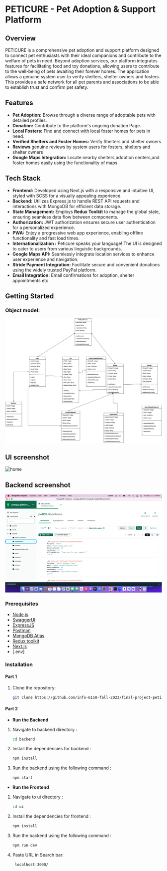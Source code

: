 # PETICURE - Pet Adoption & Support Platform

## Overview

PETICURE is a comprehensive pet adoption and support platform designed to connect pet enthusiasts with their ideal companions and contribute to the welfare of pets in need. Beyond adoption services, our platform integrates features for facilitating food and toy donations, allowing users to contribute to the well-being of pets awaiting their forever homes. 
The application allows a genuine system user to verify shelters, shelter owners and fosters. This provides a safe network for all pet parents and associations to be able to establish trust and confirm pet safety.

## Features

- **Pet Adoption:** Browse through a diverse range of adoptable pets with detailed profiles.
- **Donation:** Contribute to the platform's ongoing donation Page.
- **Local Fosters:** Find and connect with local foster homes for pets in need.
- **Verified Shelters and Foster Homes:** Verify Shelters and shelter owners
- **Reviews** genuine reviews by system users for fosters, shelters and shelter owners
- **Google Maps Integration:** Locate nearby shelters,adoption centers,and foster homes easily using the functionality of maps


## Tech Stack

- **Frontend:** Developed using Next.js with a responsive and intuitive UI, styled with SCSS for a visually appealing experience.
- **Backend:** Utilizes Express.js to handle REST API requests and interactions with MongoDB for efficient data storage.
- **State Management:** Employs **Redux Toolkit** to manage the global state, ensuring seamless data flow between components.
- **Authorization:** JWT authorization ensures secure user authentication for a personalized experience.
- **PWA:** Enjoy a progressive web app experience, enabling offline functionality and fast load times.
- **Internationalization :** Peticure speaks your language! The UI is designed to cater to users from various linguistic backgrounds.
- **Google Maps API:** Seamlessly integrate location services to enhance user experience and navigation.
- **Stride Payment Integration:** Facilitate secure and convenient donations using the widely trusted PayPal platform.
- **Email Integration:** Email confirmations for adoption, shelter appointments etc

## Getting Started

### Object model:
![](object_model/ObjectModelFinalProject.png)

## UI screenshot
![home](ui/public/ui.png)

## Backend screenshot

![home](ui/public/backend.png)

### Prerequisites

- [Node.js](https://nodejs.org/)
- [SwaggerUI](https://editor-next.swagger.io/)
- [ExpressJS](https://expressjs.com/)
- [Postman](https://www.postman.com/)
- [MongoDB Atlas](https://www.mongodb.com/atlas/database)
- [Redux toolkit](https://redux-toolkit.js.org/)
- [Next.js](https://nextjs.org/docs)
- [.env]


### Installation

#### Part 1
1. Clone the repository:

   ```bash
   git clone https://github.com/info-6150-fall-2023/final-project-peticure.git

#### Part 2

- **Run the Backend**

1. Navigate to backend directory :
   ```bash
   cd backend

2. Install the dependencies for backend :
   ```bash
   npm install

3. Run the backend using the following command :
   ```bash
   npm start

- **Run the Frontend**

1. Navigate to ui directory :
   ```bash
   cd ui

2. Install the dependencies for frontend :
   ```bash
   npm install

3. Run the backend using the following command :
   ```bash
   npm run dev

6. Paste URL in Search bar:
   ```bash
    localhost:3000/
